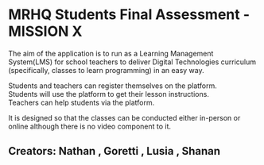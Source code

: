 # MRHQ Students Final Assessment - MISSION X

The aim of the application is to run as a Learning Management System(LMS) for school teachers to deliver Digital Technologies curriculum (specifically, classes to learn programming) in an easy way.  

Students and teachers can register themselves on the platform.  
Students will use the platform to get their lesson instructions.  
Teachers can help students via the platform.  

It is designed so that the classes can be conducted either in-person or online although there is no video component to it.

## Creators:    Nathan ,  Goretti ,  Lusia , Shanan
